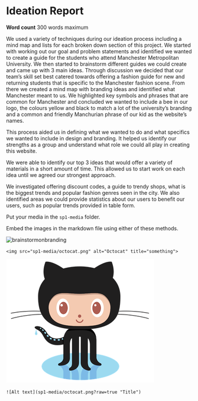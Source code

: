 # Ideation Report

**Word count** 300 words maximum

We used a variety of techniques during our ideation process including a mind map and lists for each broken down section of this project. We started with working out our goal and problem statements and identified we wanted to create a guide for the students who attend Manchester Metropolitan University. We then started to brainstorm different guides we could create and came up with 3 main ideas. Through discussion we decided that our team’s skill set best catered towards offering a fashion guide for new and returning students that is specific to the Manchester fashion scene. From there we created a mind map with branding ideas and identified what Manchester meant to us. We highlighted key symbols and phrases that are common for Manchester and concluded we wanted to include a bee in our logo, the colours yellow and black to match a lot of the university’s branding and a common and friendly Manchurian phrase of our kid as the website’s names. 


This process aided us in defining what we wanted to do and what specifics we wanted to include in design and branding. It helped us identify our strengths as a group and understand what role we could all play in creating this website. 


We were able to identify our top 3 ideas that would offer a variety of materials in a short amount of time. This allowed us to start work on each idea until we agreed our strongest approach. 


We investigated offering discount codes, a guide to trendy shops, what is the biggest trends and popular fashion genres seen in the city. We also identified areas we could provide statistics about our users to benefit our users, such as popular trends provided in table form. 


Put your media in the `sp1-media` folder.

Embed the images in the markdown file using either of these methods.

<img src="sp1-media/brainstormonbranding.JPEG" alt="brainstormonbranding" title="brainstormonbranding">

```
<img src="sp1-media/octocat.png" alt="Octocat" title="something">
```

![Alt text](sp1-media/octocat.png?raw=true "Title")

```
![Alt text](sp1-media/octocat.png?raw=true "Title")
```
